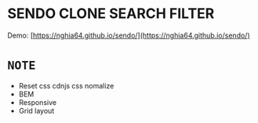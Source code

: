 # SENDO CLONE SEARCH FILTER

Demo: [https://nghia64.github.io/sendo/](https://nghia64.github.io/sendo/)

# `NOTE`

- Reset css cdnjs css nomalize
- BEM
- Responsive
- Grid layout 

